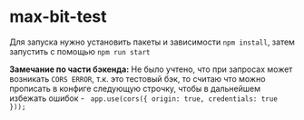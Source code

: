 # max-bit-test

Для запуска нужно установить пакеты и зависимости `npm install`, затем запустить с помощью `npm run start`

**Замечание по части бэкенда:** Не было учтено, что при запросах может возникать `CORS ERROR`, т.к. это тестовый бэк, 
то считаю что можно прописать в конфиге следующую строчку, чтобы в дальнейшем избежать ошибок - `
app.use(cors({ origin: true, credentials: true }));`